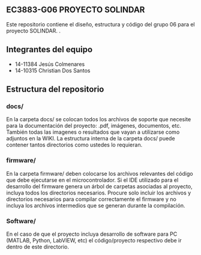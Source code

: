 ## EC3883-G06 PROYECTO SOLINDAR
Este repositorio contiene el diseño, estructura y código del grupo 06 para el proyecto SOLINDAR. .

## Integrantes del equipo
* 14-11384 Jesús Colmenares
* 14-10315 Christian Dos Santos

## Estructura del repositorio
### docs/
En la carpeta docs/ se colocan todos los archivos de soporte que necesite para la documentación del proyecto: .pdf, imágenes, documentos, etc. También todas las imagenes o resultados que vayan a utilizarse como adjuntos en la WIKI. La estructura interna de la carpeta docs/ puede contener tantos directorios como ustedes lo requieran.
### firmware/
En la carpeta firmware/ deben colocarse los archivos relevantes del código que debe ejecutarse en el microcontrolador. Si el IDE utilizado para el desarrollo del firmware genera un árbol de carpetas asociadas al proyecto, incluya todos los directorios necesarios. Procure solo incluir los archivos y directorios necesarios para compilar correctamente el firmware y no incluya los archivos intermedios que se generan durante la compilación. 
### Software/
En el caso de que el proyecto incluya desarrollo de software para PC (MATLAB, Python, LabVIEW, etc) el código/proyecto respectivo debe ir dentro de este directorio.

